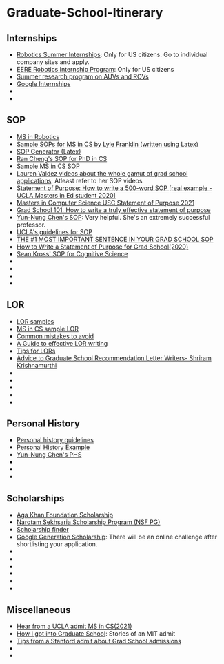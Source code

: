 # Graduate-School-Itinerary

## Internships
* [Robotics Summer Internships](https://orise.orau.gov/AMOSummer/robotics/default.html): Only for US citizens. Go to individual company sites and apply.
* [EERE Robotics Internship Program](https://cowyamp.colostate.edu/eere-robotics-internship-program-now-accepting-applications/): Only for US citizens
* [Summer research program on AUVs and ROVs](https://www.mbari.org/products/educational-resources/mbari-summer-internship-program/)
* [Google Internships](https://buildyourfuture.withgoogle.com/internships/)
* []()
* []()

## SOP
* [MS in Robotics](https://sopsamplesforms.com/sop-for-ms-in-robotics/)
* [Sample SOPs for MS in CS by Lyle Franklin (written using Latex)](https://github.com/ljfranklin/SOP)
* [SOP Generator (Latex)](https://github.com/ducalpha/SOP_Generator/blob/master/template/common_content.tex)
* [Ran Cheng's SOP for PhD in CS](https://github.com/rancheng/statement_of_purpose_latex)
* [Sample MS in CS SOP](https://www.graduateshotline.com/admissions/statement-of-purpose-sample1.html)
* [Lauren Valdez videos about the whole gamut of grad school applications](https://www.youtube.com/c/LaurenValdez/playlists): Atleast refer to her SOP videos
* [Statement of Purpose: How to write a 500-word SOP [real example - UCLA Masters in Ed student 2020]](https://www.youtube.com/watch?v=x_m1-POPd8E)
* [Masters in Computer Science USC Statement of Purpose 2021](https://www.youtube.com/watch?v=8P1FbgnbZJ8)
* [Grad School 101: How to write a truly effective statement of purpose](https://www.braingainmag.com/how-to-write-a-truly-effective-statement-of-purpose.htm)
* [Yun-Nung Chen's SOP](https://www.csie.ntu.edu.tw/~r98922004/doc/SOP.pdf): Very helpful. She's an extremely successful professor.
* [UCLA's guidelines for SOP](https://luskin.ucla.edu/wp-content/uploads/2016/07/SoP-Guide.pdf)
* [THE #1 MOST IMPORTANT SENTENCE IN YOUR GRAD SCHOOL SOP](https://writeivy.com/the-1-most-important-sentence-in-your-grad-school-sop/)
* [How to Write a Statement of Purpose for Grad School(2020)](https://swapneelm.github.io/how-to-write-a-statement-of-purpose-for-grad-school)
* [Sean Kross' SOP for Cognitive Science](https://seankross.com/notes/grad-school-essays/UCSDStatementofPurpose.pdf)
* []()
* []()
* []()
* []()

## LOR
* [LOR samples](https://www.upgradabroad.com/articles/lor-samples/)
* [MS in CS sample LOR](https://studyabroad.shiksha.com/sample-lor-for-ms-applycontent2723)
* [Common mistakes to avoid](https://studyabroad.shiksha.com/common-errors-in-a-recommendation-letter-applycontent2720)
* [A Guide to effective LOR writing](https://www.greedge.com/sites/default/files/eBooks/lor_samples.pdf)
* [Tips for LORs](https://ischoolconnect.com/blog/lor-samples-for-ms-in-cs-shared-by-students-who-have-admits/)
* [Advice to Graduate School Recommendation Letter Writers- Shriram Krishnamurthi](http://cs.brown.edu/~sk/Memos/Grad-School-Recos/)
* []()
* []()
* []()
* []()
* []()
## Personal History
* [Personal history guidelines](https://prep4grad.com/put-yourself-on-paper/personal-history/)
* [Personal History Example](https://gettingpreparedforgraduateschool.files.wordpress.com/2016/11/ah_phs.pdf)
* [Yun-Nung Chen's PHS](https://www.csie.ntu.edu.tw/~r98922004/doc/PHS.pdf)
* []()
* []()
* []()
## Scholarships
* [Aga Khan Foundation Scholarship](https://www.akdn.org/our-agencies/aga-khan-foundation/international-scholarship-programme)
* [Narotam Sekhsaria Scholarship Program (NSF PG)](https://pg.nsfoundation.co.in/)
* [Scholarship finder](https://cowyamp.colostate.edu/eere-robotics-internship-program-now-accepting-applications/)
* [Google Generation Scholarship](https://buildyourfuture.withgoogle.com/scholarships/): There will be an online challenge after shortlisting your application. 
* []()
* []()
* []()
* []()
* []()
* []()
## Miscellaneous
* [Hear from a UCLA admit MS in CS(2021)](https://www.youtube.com/watch?v=anSMS9LPf-w)
* [How I got into Graduate School](https://nsidn98.github.io/posts/2020/06/grad_school/): Stories of an MIT admit
* [Tips from a Stanford admit about Grad School admissions](http://ktick.blogspot.com/)
* []()
* []()
